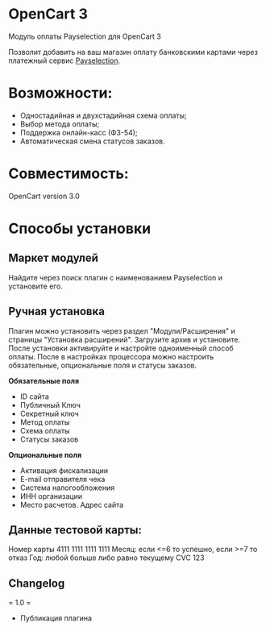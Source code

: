 # OpenCart 3
Модуль оплаты Payselection для  OpenCart 3

Позволит добавить на ваш магазин оплату банковскими картами через платежный сервис [Payselection](https://payselection.com/).

# Возможности:

* Одностадийная и двухстадийная схема оплаты; 
* Выбор метода оплаты;
* Поддержка онлайн-касс (ФЗ-54);
* Автоматическая смена статусов заказов.

# Совместимость:

OpenCart version 3.0

# Способы установки

## Маркет модулей

Найдите через поиск плагин с наименованием Payselection и установите его.

## Ручная установка

Плагин можно установить через раздел "Модули/Расширения" и страницы "Установка расширений". Загрузите архив и установите.  После установки активируйте и настройте одноименный способ оплаты. После в настройках процессора можно настроить обязательные, опциональные поля и статусы заказов.

**Обязательные поля**

* ID сайта
* Публичный Ключ
* Секретный ключ
* Метод оплаты
* Схема оплаты
* Статусы заказов

**Опциональные поля**
* Активация фискализации 
* E-mail отправителя чека
* Система налогообложения
* ИНН организации
* Место расчетов. Адрес сайта

## Данные тестовой карты:

Номер карты 4111 1111 1111 1111
Месяц: если <=6 то успешно, если >=7 то отказ
Год: любой больше либо равно текущему
CVC 123

## Changelog

= 1.0 =

* Публикация плагина
